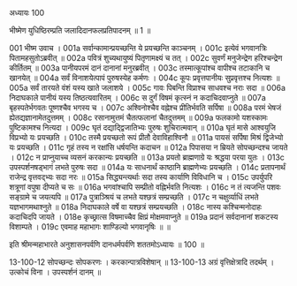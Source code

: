 अध्यायः 100

भीष्मेण युधिष्ठिरम्प्रति जलादिदानफलप्रतिपादनम् ॥ 1 ॥

001	भीष्म उवाच ।
001a	सर्वान्कामान्प्रयच्छन्ति ये प्रयच्छन्ति काञ्चनम् ।
001c	इत्येवं भगवानत्रिः पितामहसुतोऽब्रवीत् ॥
002a	पवित्रं शुच्यथायुष्यं पितृणामक्ष्यं च तत् ।
002c	सुवर्णं मनुजेन्द्रेण हरिश्चन्द्रेण कीर्तितम् ॥
003a	पानीयपरमं दानं दानानां मनुरब्रवीत् ।
003c	तस्मात्कूपांश्च वापीश्च तटाकानि च खानयेत् ॥
004a	सर्वं विनाशयेत्पापं पुरुषस्येह कर्मणः ।
004c	कूपः प्रवृत्तपानीयः सुप्रवृत्तश्च नित्यशः ॥
005a	सर्वं तारयते वंशं यस्य खाते जलाशये ।
005c	गावः पिबन्ति विप्राश्च साधवश्च नराः सदा ॥
006a	निदाघकाले पानीयं यस्य तिष्ठत्यवारितम् ।
006c	स दुर्गं विषमं कृत्स्नं न कदाचिदवाप्नुते ॥
007a	बृहस्पतेर्भगवतः पूष्णश्चैव भगस्य च ।
007c	अश्विनोश्चैव वह्नेश्च प्रीतिर्भवति सर्पिषा ॥
008a	परमं भेषजं ह्येतद्यज्ञानामेतदुत्तमम् ।
008c	रसानामुत्तमं चैतत्फलानां चैतदुत्तमम् ॥
009a	फलकामो यशस्कामः पुष्टिकामश्च नित्यदा ।
009c	घृतं दद्याद्द्विजातिभ्यः पुरुषः शुचिरात्मवान् ॥
010a	घृतं मासे आश्वयुजि विप्रभ्यो यः प्रयच्छति ।
010c	तस्मै प्रयच्छतो रूपं प्रीतौ देवाविहाश्विनौ ॥
011a	पायसं सर्पिषा मिश्रं द्विजेभ्यो यः प्रयच्छति ।
011c	गृहं तस्य न रक्षांसि धर्षयन्ति कदाचन ॥
012a	पिपासया न म्रियते सोपच्छन्दश्च जायते ।
012c	न प्राप्नुयाच्च व्यसनं करकान्यः प्रयच्छति ॥
013a	प्रयतो ब्राह्मणाग्रे यः श्रद्धया परया युतः ।
013c	उपस्पर्शनषड्भागं लभते पुरुषः सदा ॥
014a	यः साधनार्थं काष्ठानि ब्राह्मणेभ्यः प्रयच्छति ।
014c	प्रतापनार्थं राजेन्द्र वृत्तवद्भ्यः सदा नरः ॥
015a	सिद्ध्यन्त्यर्थाः सदा तस्य कार्याणि विविधानि च ।
015c	उपर्युपरि शत्रूणां वपुषा दीप्यते च सः ॥
016a	भगवांश्चापि सम्प्रीतो वह्निर्भवति नित्यशः ।
016c	न तं त्यजन्ति पशवः सङ्ग्रामे च जयत्यपि ॥
017a	पुत्राञ्श्रियं च लभते यश्छत्रं सम्प्रच्छति ।
017c	न चक्षुर्व्याधिं लभते यज्ञभागमथाश्नुते ॥
018a	निदाघकाले वर्षे वा यश्छत्रं सम्प्रयच्छति ।
018c	नास्य कश्चिन्मनोदाहः कदाचिदपि जायते ।
018e	कृच्छ्रात्स विषमाच्चैव क्षिप्रं मोक्षमवाप्नुते ॥
019a	प्रदानं सर्वदानानां शकटस्य विशाम्पते ।
019c	एवमाह महाभागः शाण्डिल्यो भगवानृषिः ॥ ॥

इति श्रीमन्महाभारते अनुशासनपर्वणि दानधर्मपर्वणि शततमोऽध्यायः ॥ 100 ॥

13-100-12 सोपच्छन्दः सोपकरणः । करकान्पात्रविशेषान् ॥ 13-100-13 अग्रं वृत्तिक्षेत्रादि तदर्थम् । उत्कोचं विना । उपस्पर्शनं दानम् ॥

